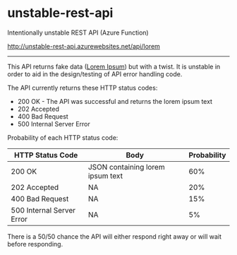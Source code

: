 # unstable-rest-api

Intentionally unstable REST API (Azure Function)

http://unstable-rest-api.azurewebsites.net/api/lorem

----

This API returns fake data ([Lorem Ipsum](https://en.wikipedia.org/wiki/Lorem_ipsum)) but with a twist. It is unstable in order to aid in the design/testing of API error handling code.

The API currently returns these HTTP status codes:

* 200 OK - The API was successful and returns the lorem ipsum text
* 202 Accepted
* 400 Bad Request
* 500 Internal Server Error

Probability of each HTTP status code:

| HTTP Status Code          | Body                             | Probability |
|---------------------------|----------------------------------|-------------|
| 200 OK                    | JSON containing lorem ipsum text | 60%         |
| 202 Accepted              | NA                               | 20%         |
| 400 Bad Request           | NA                               | 15%         |
| 500 Internal Server Error | NA                               | 5%          |

There is a 50/50 chance the API will either respond right away or will wait before responding.
